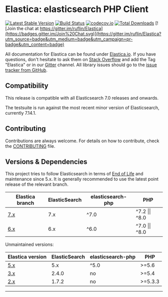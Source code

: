 Elastica: elasticsearch PHP Client
==================================

[![Latest Stable Version](https://poser.pugx.org/ruflin/Elastica/v/stable)](https://packagist.org/packages/ruflin/elastica)
[![Build Status](https://github.com/ruflin/elastica/actions/workflows/continuous-integration.yaml/badge.svg?branch=7.x)](https://github.com/ruflin/Elastica/actions/workflows/continuous-integration.yaml?query=branch%3A7.x)
[![codecov.io](https://codecov.io/gh/ruflin/Elastica/branch/7.x/graph/badge.svg)](https://app.codecov.io/github/ruflin/Elastica/tree/7.x)
[![Total Downloads](https://poser.pugx.org/ruflin/Elastica/downloads)](https://packagist.org/packages/ruflin/elastica)
[![Join the chat at https://gitter.im/ruflin/Elastica](https://badges.gitter.im/Join%20Chat.svg)](https://gitter.im/ruflin/Elastica?utm_source=badge&utm_medium=badge&utm_campaign=pr-badge&utm_content=badge)

All documentation for Elastica can be found under [Elastica.io](http://Elastica.io/).
If you have questions, don't hesitate to ask them on [Stack Overflow](http://stackoverflow.com/questions/tagged/elastica) and add the Tag "Elastica" or
in our [Gitter](https://gitter.im/ruflin/Elastica) channel.
All library issues should go to the [issue tracker from GitHub](https://github.com/ruflin/Elastica/issues).


Compatibility
-------------
This release is compatible with all Elasticsearch 7.0 releases and onwards.

The testsuite is run against the most recent minor version of Elasticsearch, currently 7.14.1.


Contributing
------------
Contributions are always welcome.
For details on how to contribute, check the [CONTRIBUTING](https://github.com/ruflin/Elastica/blob/master/CONTRIBUTING.md) file.


Versions & Dependencies
------------
This project tries to follow Elasticsearch in terms of [End of Life](https://www.elastic.co/support/eol) and maintenance since 5.x.
It is generally recommended to use the latest point release of the relevant branch.

| Elastica branch                                       | ElasticSearch | elasticsearch-php | PHP            |
| ----------------------------------------------------- | ------------- | ----------------- | -------------- |
| [7.x](https://github.com/ruflin/Elastica/tree/master) | 7.x           | ^7.0              | ^7.2 \|\| ^8.0 |
| [6.x](https://github.com/ruflin/Elastica/tree/6.x)    | 6.x           | ^6.0              | ^7.0 \|\| ^8.0 |

Unmaintained versions:

| Elastica version                                      | ElasticSearch | elasticsearch-php | PHP            |
| ----------------------------------------------------- | ------------- | ----------------- | -------------- |
| [5.x](https://github.com/ruflin/Elastica/tree/5.x)    | 5.x           | ^5.0              | \>=5.6         |
| [3.x](https://github.com/ruflin/Elastica/tree/3.x)    | 2.4.0         | no                | \>=5.4         |
| [2.x](https://github.com/ruflin/Elastica/tree/2.x)    | 1.7.2         | no                | \>=5.3.3       |
------------
